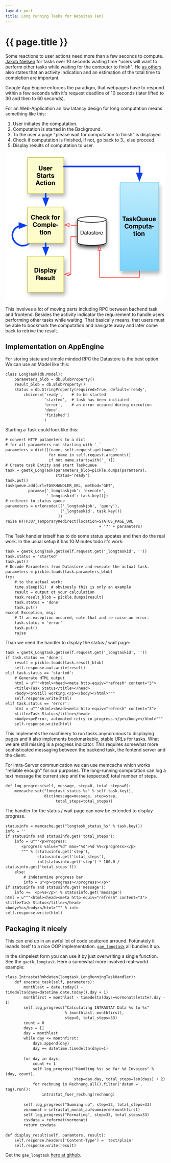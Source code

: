 ```yaml
---
layout: post
title: Long running Tasks for Websites (en)
---
```


{{ page.title }}
================

Some reactions to user actions need more than a few seconds to compute. [Jakob Nielsen][1] for tasks over 10 seconds waiting time "users will want to perform other tasks while waiting for the computer to finish". He [as others][2] also states that an activity indication and an estimation of the total time to completion are important.

Google App Engine enforces the paradigm, that webpages have to respond within a few seconds with it's request deadline of 10 seconds (later lifted to 30 and then to 60 seconds).

For an Web-Application an low latancy design for long computation means something like this:

1. User initiates the computation.
2. Computation is started in the Background.
3. To the user a page "please wait for computation to finish" is displayed
4. Check if computation is finished, if not, go back to 3., else proceed.
5. Display results of computation to user.

<img src="/images/2012-02-04-long_tasks.png">

This involves a lot of moving parts including RPC between bachend task and frontend.  Besides the activity indicator the requirement to handle users performing other tasks while waiting. That basically means, that users must be able to bookmark the computation and navigate away and later come back to retrive the result.

Implementation on AppEngine
---------------------------

For storing state and simple minded RPC the Datastore is the best option. We can use an Model like this:

    class LongTask(db.Model):
        parameters_blob = db.BlobProperty()
        result_blob = db.BlobProperty()
        status = db.StringProperty(required=True, default='ready',
            choices=['ready',    # to be started
                     'started',  # task has been initiated 
                     'error',    # an error occured during execution
                     'done', 
                     'finished']
                     )

Starting a Task could look like this:

    # convert HTTP patameters to a dict
    # for all parameters not starting with `_`
    parameters = dict([(name, self.request.get(name)) 
                       for name in self.request.arguments()
                       if not name.startswith('_')])
    # Create task Entity and start Taskqueue
    task = gaetk_LongTask(parameters_blob=pickle.dumps(paramters),
                          status='ready')
    task.put()
    taskqueue.add(url=TASKHANDLER_URL, method='GET',
              params={'_longtaskjob': 'execute', 
                      '_longtaskid': task.key()})
    # redirect to status queue
    parameters = urlencode([('_longtaskjob', 'query'),
                            ('_longtaskid', task.key())
                           ])
    raise HTTP307_TemporaryRedirect(location=STATUS_PAGE_URL
                                             + '?' + parameters)


The Task handler istself has to do some status updates and then do the real work. In the usual setup it has 10 Minutes todo it's work:

    task = gaetk_LongTask.get(self.request.get('_longtaskid', ''))
    task.status = 'started'
    task.put()
    # Decode Parameters from Datastore and execute the actual task.
    parameters = pickle.loads(task.parameters_blob)
    try:
        # to the actual work:
        time.sleep(61)  # obviously this is only an example
        result = output ot your calculation
        task.result_blob = pickle.dumps(result)
        task.status = 'done'
        task.put()
    except Exception, msg:
        # If an exception occured, note that and re-raise an error.
        task.status = 'error'
        task.put()
        raise


Than we need the handler to display the status / wait page:

    task = gaetk_LongTask.get(self.request.get('_longtaskid', ''))
    if task.status == 'done':
        result = pickle.loads(task.result_blob)
        self.response.out.write(result)
    elif task.status == 'started':
        # Generate HTML output
        html = u"""<html><head><meta http-equiv="refresh" content="3">
        <title>Task Status</title></head>
        <body><p>Still working.</p></body></html>"""
        self.response.write(html)
    elif task.status == 'error':
        html = u"""<html><head><meta http-equiv="refresh" content="3">
        <title>Task Status</title></head>
        <body><p>Error, automated retry in progress.</p></body></html>"""
        self.response.write(html)


This implements the machinery to run tasks anyncronous to displaying pages and it also implements bookmarkable, stable URLs for tasks. What we are still missing is a progress indicator. This requires somewhat more sophisticated messaging between the backend task, the fontend server and the client.

For intra-Server communication we can use memcache which works "reliable enough" for our purposes. The long-running computation can log a text message the current step and the (expected) total number of steps. 

    def log_progress(self, message, step=0, total_steps=0):
        memcache.set("longtask_status_%s" % self.task.key(),
                     dict(message=message, step=step,
                          total_steps=total_steps))

The handler for the status / wait page can now be extended to display progress.

    statusinfo = memcache.get("longtask_status_%s" % task.key())
    info = ''
    if statusinfo and statusinfo.get('total_steps'):
        info = u"""<p>Progress:
           <progress value="%d" max="%d">%d %%</progress></p>
           """ % (statusinfo.get('step'),
                  statusinfo.get('total_steps'),
                  int(statusinfo.get('step') * 100.0 / statusinfo.get('total_steps')))
        else:
            # indetermine progress bar
            info = u"<p><progress></progress></p>"
    if statusinfo and statusinfo.get('message'):
        info += '<p>%s</p>' % statusinfo.get('message')
    html = u"""<html><head><meta http-equiv="refresh" content="3">
    <title>Task Status</title></head>
    <body>%s</body></html>""" % info
    self.response.write(html)


Packaging it nicely
-------------------

This can end up in an awful lot of code scattered arround. Fotunately it leands itself to a nice OOP implementation. [`gae_longtask`][3] all bundles it up. 

In the simpelest form you can use it by just overwriting a single function. See the `gaetk_longtask`. Here a somewhat more involved real-world example:

    class IntrastatRohdaten(longtask.LongRunningTaskHandler):
        def execute_task(self, parameters):
            monthlast = date.today() - timedelta(days=datetime.date.today().day + 1)
            monthfirst = monthlast - timedelta(days=vormonatsletzter.day - 1)
            self.log_progress("Calculating INTRASTAT Data %s to %s"
                              % (monthlast, monthfirst),
                              step=0, total_steps=33)
            count = 0
            days = []
            day = monthlast
            while day <= monthfirst:
                days.append(day)
                day += datetime.timedelta(days=1)

            for day in days:
                count += 1
                self.log_progress("Handling %s: so far %d Invoices" % (day, count),
                                  step=day.day, total_steps=len(days) + 2)
                for rechnung in Rechnung.all().filter('datum =', tag).run():
                    intrastat_fuer_rechung(rechnung)

            self.log_progress("Summing up", step=32, total_steps=33)
            vormonat = intrastat_monat_aufsummieren(monthfirst)
            self.log_progress("Formating", step=33, total_steps=33)
            csvdata = reformat(vormonat)
            return csvdata

    def display_result(self, paramters, result):
        self.response.headers['Content-Type'] = 'text/plain'
        self.response.write(result)


Get the `gae_longtask` [here at github][3].


[1]: http://www.useit.com/papers/responsetime.html
[2]: http://www.asktog.com/basics/firstPrinciples.html
[3]: https://github.com/mdornseif/gaetk_longtask